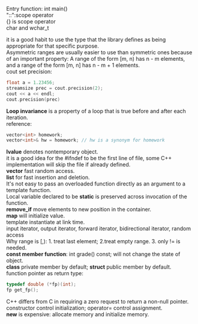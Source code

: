 Entry function: int main()  
"::":scope operator  
{} is scope operator  
char and wchar_t  

it is a good habit to use the type that the library defines as being appropriate for that specific purpose.  
Asymmetric ranges are usually easier to use than symmetric ones because of an important property: A range of the form [m, n) has n - m elements, and a range of the form [m, n] has n - m + 1 elements.  
cout set precision:
```cpp
float a = 1.23456;
streamsize prec = cout.precision(2);
cout << a << endl;
cout.precision(prec)
```
**Loop invariance** is a property of a loop that is true before and after each iteration.  
reference:
```cpp
vector<int> homework;
vector<int>& hw = homework; // hw is a synonym for homework
```
**lvalue** denotes nontemporary object.  
it is a good idea for the #ifndef to be the first line of file, some C++ implementation will skip the file if already defined.  
**vector** fast random access.  
**list** for fast insertion and deletion.  
It's not easy to pass an overloaded function directly as an argument to a template function.  
Local variable declared to be **static** is preserved across invocation of the function.  
**remove_if** move elements to new position in the container.  
**map** will initialize value.  
template instantiate at link time.  
input iterator, output iterator, forward iterator, bidirectional iterator, random access  
Why range is [,): 1. treat last element; 2.treat empty range. 3. only != is needed.  
**const member function**: int grade() const; will not change the state of object.  
**class** private member by default; **struct** public member by default.  
function pointer as return type:
```cpp
typedef double (*fp)(int);
fp get_fp();
```
C++ differs from C in requiring a zero request to return a non-null pointer.  
constructor control initialization; operator= control assignment.  
**new** is expensive: allocate memory and initialize memory.  

